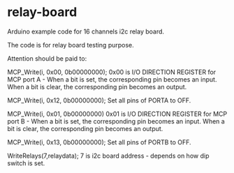 # relay-board
Arduino example code for 16 channels i2c relay board.

The code is for relay board testing purpose. 

Attention should be paid to:

MCP_Write(i, 0x00, 0b00000000);
0x00 is I/O DIRECTION REGISTER for MCP port A - When a bit is set, the corresponding pin becomes an input. When a bit is clear, the corresponding pin becomes an output.

MCP_Write(i, 0x12, 0b00000000);
Set all pins of PORTA to OFF.

MCP_Write(i, 0x01, 0b00000000)
0x01 is I/O DIRECTION REGISTER for MCP port B - When a bit is set, the corresponding pin becomes an input. When a bit is clear, the corresponding pin becomes an output.

MCP_Write(i, 0x13, 0b00000000);
Set all pins of PORTB to OFF.

WriteRelays(7,relaydata);
7 is i2c board address  - depends on how dip switch is set.
